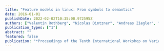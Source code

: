 ```yaml
---
title: "Feature models in linux: From symbols to semantics"
date: 2016-01-01
publishDate: 2022-02-02T10:35:00.972595Z
authors: ["Valentin Rothberg", "Nicolas Dintzner", "Andreas Ziegler", "Daniel Lohmann"]
publication_types: ["1"]
abstract: ""
featured: false
publication: "*Proceedings of the Tenth International Workshop on Variability Modelling of Software-intensive Systems*"
---
```


